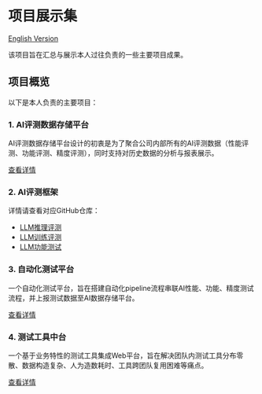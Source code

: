 # 项目展示集

[English Version](README_EN.md)

该项目旨在汇总与展示本人过往负责的一些主要项目成果。

## 项目概览

以下是本人负责的主要项目：

### 1. AI评测数据存储平台

AI评测数据存储平台设计的初衷是为了聚合公司内部所有的AI评测数据（性能评测、功能评测、精度评测），同时支持对历史数据的分析与报表展示。

[查看详情](projects/AIEvaluationDataPlatform/README.md)

### 2. AI评测框架

详情请查看对应GitHub仓库：
- [LLM推理评测](https://github.com/HowardChenRV/LLM-Eval)
- [LLM训练评测](https://github.com/HowardChenRV/LLM-Train-Eval)
- [LLM功能测试](https://github.com/HowardChenRV/llm_engine_test)

### 3. 自动化测试平台

一个自动化测试平台，旨在搭建自动化pipeline流程串联AI性能、功能、精度测试流程，并上报测试数据至AI数据存储平台。

[查看详情](projects/AutoTestPlatform/README.md)

### 4. 测试工具中台

一个基于业务特性的测试工具集成Web平台，旨在解决团队内测试工具分布零散、数据构造复杂、人为造数耗时、工具跨团队复用困难等痛点。

[查看详情](projects/TestToolsPlatform/README.md)